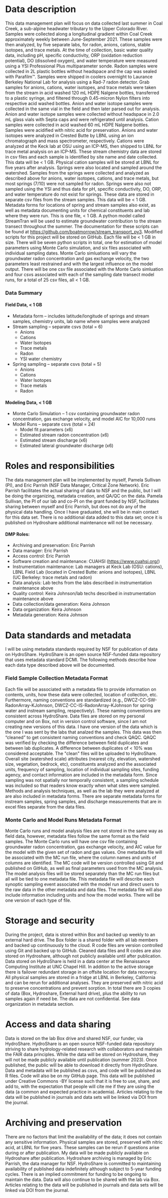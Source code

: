 # Data description
This data management plan will focus on data collected last summer in Coal Creek, a sub-alpine headwater tributary to the Upper Colorado River. Samples were collected along a longitudinal gradient within Coal Creek approximately weekly between June-September 2021. These samples were then analyzed, by five separate labs, for radon, anions, cations, stable isotopes, and trace metals. At the time of collection, basic water quality data, including pH, specific conductivity, ORP (oxidation reduction potential), DO (dissolved oxygen), and water temperature were measured using a YSI Professional Plus multiparameter sonde.
Radon samples were collected in 2L plastic bottles without headspace and the cap was sealed with Parafilm™. Samples were shipped in coolers overnight to Laurance Berkeley National Lab for analysis using a Rad-7 radon detector.
Grab samples for anions, cations, water isotopes, and trace metals were taken from the stream in acid washed 120 mL HDPE Nalgene bottles, transferred to a plastic syringe, and filtered through 0.45-micron Nylon filters into respective acid washed bottles. Anion and water isotope samples were collected in the same vial in the field and then later parsed out for analysis. Anion and water isotope samples were collected without headspace in 2.0 mL glass vials with Septa caps and were refrigerated until analysis. Cation samples were collected in acid washed 60 mL HDPE Nalgene bottles. Samples were acidified with nitric acid for preservation. Anions and water isotopes were analyzed in Crested Butte by LBNL using an ion chromatograph and mass spectrometer, respectively. Cations were analyzed at the Keck lab at OSU using an ICP-MS, then shipped to LBNL for trace metal analysis on an ICP-MS. These stream chemistry data are stored in csv files and each sample is identified by site name and date collected. This data will be < 1 GB. Physical cation samples will be stored at LBNL for five years after analysis.
Springs were also located and sampled around the watershed. Samples from the springs were collected and analyzed as described above for anions, water isotopes, cations, and trace metals, but most springs (7/10) were not sampled for radon. Springs were also not sampled using the YSI and thus data for pH, specific conductivity, DO, ORP, and water temperature do not exist for springs. These data are stored in separate csv files from the stream samples. This data will be < 1 GB. Metadata forms for locations of spring and stream samples also exist, as well as metadata documenting units for chemical constituents and lab where they were run. This is one file, < 1 GB.
A python model called StreamTran will be used to estimate groundwater contribution to the stream transect throughout the summer. The documentation for these scripts can be found at https://github.com/boatmorrow/stream_transport_py3. Modified scripts for this project will be stored on GitHub. Each file will be < 1 GB in size. There will be seven python scripts in total, one for estimation of model parameters using Monte Carlo simulation, and six files associated with individual sampling dates. Monte Carlo simluations will vary the groundwater radon concentration and gas exchange velocity, the two parameters least restrained and with the largest influence on the model output. There will be one csv file associated with the Monte Carlo simluation and four csvs associated with each of the sampling date transect model runs, for a total of 25 csv files, all < 1 GB.

### Data Summary
#### Field Data, < 1 GB
-	Metadata form – includes latitude/longitude of springs and stream samples, chemistry units, lab name where samples were analyzed
-	Stream sampling – separate csvs (total = 6)
    - Anions
    - Cations
    - Water Isotopes
    - Trace metals
    - Radon
    - YSI water chemistry
-	Spring sampling – separate csvs (total = 5)
    - Anions
    - Cations
    - Water Isotopes
    - Trace metals
    - Radon
#### Modeling Data, < 1 GB
-	Monte Carlo Simulation – 1 csv containing groundwater radon concentration, gas exchange velocity, and model AIC for 10,000 runs
-	Model Runs – separate csvs (total = 24)
    - Model fit parameters (x6)
    - Estimated stream radon concentration (x6)
    - Estimated stream discharge (x6)
    - Estimated lateral groundwater discharge (x6)

# Roles and responsibilities
The data management plan will be implemented by myself, Pamela Sullivan (PI), and Eric Parrish (NSF Data Manager, Critical Zone Network). Eric Parrish facilitates the actual sharing of data to NSF and the public, but I will be doing the organizing, metadata creation, and QA/QC on the data. Pamela Sullivan, the PI of our lab and co-PI on the grant funded by NSF, facilitates sharing between myself and Eric Parrish, but does not do any of the physical data handling. Once I have graduated, she will be in main contact for this data set. There is no additional data added to this data set; once it is published on Hydroshare additional maintenance will not be necessary. 

#### DMP Roles:
- Archiving and preservation: Eric Parrish
- Data manager: Eric Parrish
- Access control: Eric Parrish
- Software creation and maintenance: CUAHSI (https://www.cuahsi.org/)
- Instrumentation maintenance: Lab managers at Keck Lab (OSU: cations), LBNL Field Lab (located in Crested Butte: anions and isotopes), LBNL (UC Berkeley: trace metals and radon)
- Data analysis: Lab techs from the labs described in instrumentation maintenance above
- Quality control: Keira Johnson/lab techs described in instrumentation maintenance above
- Data collection/data generation: Keira Johnson
- Data organization: Keira Johnson
- Metadata generation: Keira Johnson

# Data standards and metadata
I will be using metadata standards required by NSF for publication of data on HydroShare. HydroShare is an open source NSF-funded data repository that uses metadata standard DCMI. The following methods describe how each data type described above will be documented.

### Field Sample Collection Metadata Format
Each file will be associated with a metadata file to provide information on contents, units, how these data were collected, location of collection, etc. Furthermore, naming conventions are standardized (e.g., DWCZ-CC-SW-RadonArray-KJohnson, DWCZ-CC-IS-RadonArray-KJohnson for spring water and instream sampling, respectively). These naming conventions are consistent across HydroShare. Data files are stored on my personal computer and on Box, not in version control software, since I am not creating new versions of this data. I have one version of the data which is the one I was sent by the labs that analzed the samples. This data was then “cleaned” to get consistent naming conventions and check QAQC. QAQC was verified by checking the difference between field duplicates and between lab duplicates. A difference between duplicates of < 10% was considered acceptable. The "clean" files will be uploaded to HydroShare. Overall site (watershed scale) attributes (nearest city, elevation, watershed size, vegetation, bedrock, etc), constituents analyzed and the associated units, frequency of sampling, location of individual sampling sites, funding agency, and contact information are included in the metadata form. Since sampling was not spatially nor temporally consistent, a sampling schedule was included so that readers know exactly when what sites were sampled. Methods and analysis techniques, as well as the lab they were analyzed at are also included in metadata forms. There are separate metadata forms for instream samples, spring samples, and discharge measurements that are in excel files separate from the data files.

### Monte Carlo and Model Runs Metadata Format
Monte Carlo runs and model analysis files are not stored in the same way as field data, however, metadata files follow the same format as the field samples. The Monte Carlo runs will have one csv file containing groundwater radon concentration, gas exchange velocity, and AIC value for the model with the given set of radon and gas values. One metadata file will be associated with the MC run file, where the column names and units of columns are identified. The MC code will be version controlled using Git and published on GitHub, as well as final parameters used from the MC analysis. The model analysis files will be stored separately than the MC run files but all will be tied to one metadata file. This metadata file will describe each synoptic sampling event associated with the model run and direct users to the raw data in the other metadata and data files. The metadata file will also include information including units and how the model works. There will be one version of each type of file.

# Storage and security
During the project, data is stored within Box and backed up weekly to an external hard drive. The Box folder is a shared folder with all lab members and backed up continuously to the cloud. R code files are version controlled using Git and backed up to GitHub. Cleaned data files and R codes are also stored on Hydroshare, although not publicly available until after publication. Data stored on HydroShare is held in a data center at the Renaissance Computing Institute at UNC Chapel Hill. In addition to the active storage there is failover redundant storage in an offsite location for data recovery. All physical samples are stored in a fridge at LBNL in Berkeley, California and can be rerun for additional analyses. They are preserved with nitric acid to preserve concentrations and prevent sorption. In total there are 3 copies of data (Box, Hydroshare, External hard drive), plus the ability to run samples again if need be. The data are not confidential. See data organization in metadata section.

# Access and data sharing
Data is stored on the lab Box drive and shared NSF, our funder, via HydroShare. HydroShare is an open source NSF-funded data repository striving to share hydrology-related research with collaborators and maintain the FAIR data principles. While the data will be stored on Hydroshare, they will not be made publicly available until publication (summer 2023). Once published, the public will be able to download it directly from HydroShare. Data and metadata will be published as csvs, and code will be published as R files. Code will also be on my GitHub page. This data will be published under Creative Commons -BY license such that it is free to use, share, and add to, with the expectation that people will cite me if they are using the data (a common and expected practice in academia). Articles relating to the data will be published in journals and data sets will be linked via DOI from the journal.

# Archiving and preservation
There are no factors that limit the availability of the data; it does not contain any sensitive information. Physical samples are stored, preserved with nitric acid, at LBNL for five years. These samples can be rerun if questions arise during or after publication. My data will be made publicly available on Hydroshare after publication. Hydroshare archiving is managed by Eric Parrish, the data manager for NSF. HydroShare is committed to maintaining availability of published data indefinitely although subject to 5-year funding cycles. There is an implied commitment for funding to be ongoing to maintain the data. Data will also continue to be shared with the lab via Box. Articles relating to the data will be published in journals and data sets will be linked via DOI from the journal.
